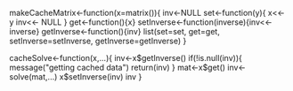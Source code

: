 makeCacheMatrix<-function(x=matrix()){
    inv<-NULL
    set<-function(y){
         x<<- y
         inv<<- NULL
    }
    get<-function(){x}
    setInverse<-function(inverse){inv<<- inverse}
    getInverse<-function(){inv}
    list(set=set, get=get, setInverse=setInverse, getInverse=getInverse)
}


cacheSolve<-function(x,...){
    inv<-x$getInverse()
    if(!is.null(inv)){
          message("getting cached data")
          return(inv)
    }
    mat<-x$get()
    inv<-solve(mat,...)
    x$setInverse(inv)
    inv
}
